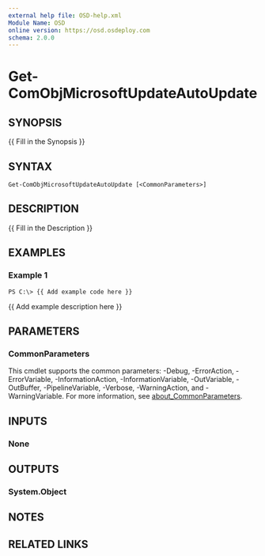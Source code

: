 ```yaml
---
external help file: OSD-help.xml
Module Name: OSD
online version: https://osd.osdeploy.com
schema: 2.0.0
---
```


# Get-ComObjMicrosoftUpdateAutoUpdate

## SYNOPSIS
{{ Fill in the Synopsis }}

## SYNTAX

```
Get-ComObjMicrosoftUpdateAutoUpdate [<CommonParameters>]
```

## DESCRIPTION
{{ Fill in the Description }}

## EXAMPLES

### Example 1
```
PS C:\> {{ Add example code here }}
```

{{ Add example description here }}

## PARAMETERS

### CommonParameters
This cmdlet supports the common parameters: -Debug, -ErrorAction, -ErrorVariable, -InformationAction, -InformationVariable, -OutVariable, -OutBuffer, -PipelineVariable, -Verbose, -WarningAction, and -WarningVariable. For more information, see [about_CommonParameters](http://go.microsoft.com/fwlink/?LinkID=113216).

## INPUTS

### None
## OUTPUTS

### System.Object
## NOTES

## RELATED LINKS
